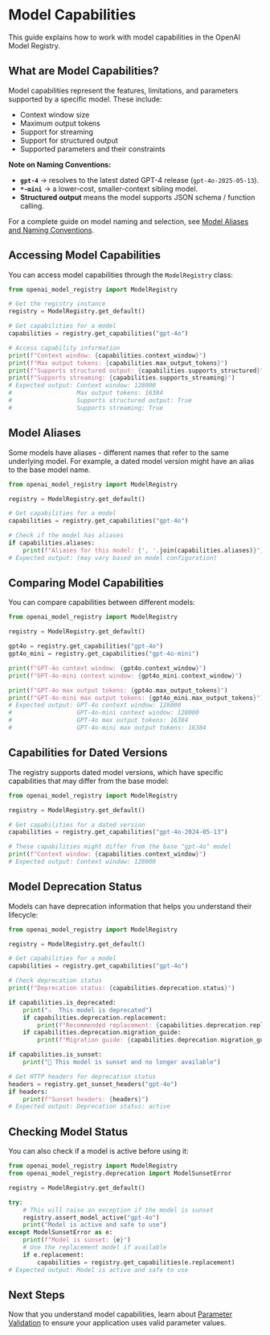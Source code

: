 # Model Capabilities

This guide explains how to work with model capabilities in the OpenAI Model Registry.

## What are Model Capabilities?

Model capabilities represent the features, limitations, and parameters supported by a specific model. These include:

- Context window size
- Maximum output tokens
- Support for streaming
- Support for structured output
- Supported parameters and their constraints

**Note on Naming Conventions:**

- **`gpt-4`** → resolves to the latest dated GPT-4 release (`gpt-4o-2025-05-13`).
- **`*-mini`** → a lower-cost, smaller-context sibling model.
- **Structured output** means the model supports JSON schema / function calling.

For a complete guide on model naming and selection, see [Model Aliases and Naming Conventions](model-aliases.md).

## Accessing Model Capabilities

You can access model capabilities through the `ModelRegistry` class:

```python
from openai_model_registry import ModelRegistry

# Get the registry instance
registry = ModelRegistry.get_default()

# Get capabilities for a model
capabilities = registry.get_capabilities("gpt-4o")

# Access capability information
print(f"Context window: {capabilities.context_window}")
print(f"Max output tokens: {capabilities.max_output_tokens}")
print(f"Supports structured output: {capabilities.supports_structured}")
print(f"Supports streaming: {capabilities.supports_streaming}")
# Expected output: Context window: 128000
#                  Max output tokens: 16384
#                  Supports structured output: True
#                  Supports streaming: True
```

## Model Aliases

Some models have aliases - different names that refer to the same underlying model. For example, a dated model version might have an alias to the base model name.

```python
from openai_model_registry import ModelRegistry

registry = ModelRegistry.get_default()

# Get capabilities for a model
capabilities = registry.get_capabilities("gpt-4o")

# Check if the model has aliases
if capabilities.aliases:
    print(f"Aliases for this model: {', '.join(capabilities.aliases)}")
# Expected output: (may vary based on model configuration)
```

## Comparing Model Capabilities

You can compare capabilities between different models:

```python
from openai_model_registry import ModelRegistry

registry = ModelRegistry.get_default()

gpt4o = registry.get_capabilities("gpt-4o")
gpt4o_mini = registry.get_capabilities("gpt-4o-mini")

print(f"GPT-4o context window: {gpt4o.context_window}")
print(f"GPT-4o-mini context window: {gpt4o_mini.context_window}")

print(f"GPT-4o max output tokens: {gpt4o.max_output_tokens}")
print(f"GPT-4o-mini max output tokens: {gpt4o_mini.max_output_tokens}")
# Expected output: GPT-4o context window: 128000
#                  GPT-4o-mini context window: 128000
#                  GPT-4o max output tokens: 16384
#                  GPT-4o-mini max output tokens: 16384
```

## Capabilities for Dated Versions

The registry supports dated model versions, which have specific capabilities that may differ from the base model:

```python
from openai_model_registry import ModelRegistry

registry = ModelRegistry.get_default()

# Get capabilities for a dated version
capabilities = registry.get_capabilities("gpt-4o-2024-05-13")

# These capabilities might differ from the base "gpt-4o" model
print(f"Context window: {capabilities.context_window}")
# Expected output: Context window: 128000
```

## Model Deprecation Status

Models can have deprecation information that helps you understand their lifecycle:

```python
from openai_model_registry import ModelRegistry

registry = ModelRegistry.get_default()

# Get capabilities for a model
capabilities = registry.get_capabilities("gpt-4o")

# Check deprecation status
print(f"Deprecation status: {capabilities.deprecation.status}")

if capabilities.is_deprecated:
    print("⚠️  This model is deprecated")
    if capabilities.deprecation.replacement:
        print(f"Recommended replacement: {capabilities.deprecation.replacement}")
    if capabilities.deprecation.migration_guide:
        print(f"Migration guide: {capabilities.deprecation.migration_guide}")

if capabilities.is_sunset:
    print("🚫 This model is sunset and no longer available")

# Get HTTP headers for deprecation status
headers = registry.get_sunset_headers("gpt-4o")
if headers:
    print(f"Sunset headers: {headers}")
# Expected output: Deprecation status: active
```

## Checking Model Status

You can also check if a model is active before using it:

```python
from openai_model_registry import ModelRegistry
from openai_model_registry.deprecation import ModelSunsetError

registry = ModelRegistry.get_default()

try:
    # This will raise an exception if the model is sunset
    registry.assert_model_active("gpt-4o")
    print("Model is active and safe to use")
except ModelSunsetError as e:
    print(f"Model is sunset: {e}")
    # Use the replacement model if available
    if e.replacement:
        capabilities = registry.get_capabilities(e.replacement)
# Expected output: Model is active and safe to use
```

## Next Steps

Now that you understand model capabilities, learn about [Parameter Validation](parameter-validation.md) to ensure your application uses valid parameter values.
